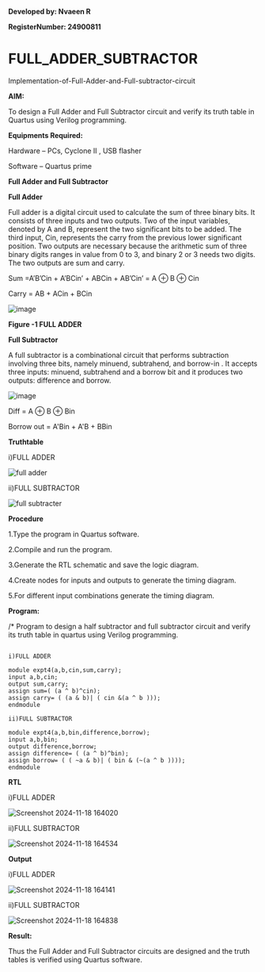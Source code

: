 **Developed by: Nvaeen R**

**RegisterNumber: 24900811** 

# FULL_ADDER_SUBTRACTOR

Implementation-of-Full-Adder-and-Full-subtractor-circuit

**AIM:**

To design a Full Adder and Full Subtractor circuit and verify its truth table in Quartus using Verilog programming.

**Equipments Required:**

Hardware – PCs, Cyclone II , USB flasher

Software – Quartus prime

**Full Adder and Full Subtractor**

**Full Adder**

Full adder is a digital circuit used to calculate the sum of three binary bits. It consists of three inputs and two outputs. Two of the input variables, denoted by A and B, represent the two significant bits to be added. The third input, Cin, represents the carry from the previous lower significant position. Two outputs are necessary because the arithmetic sum of three binary digits ranges in value from 0 to 3, and binary 2 or 3 needs two digits. The two outputs are sum and carry.

Sum =A’B’Cin + A’BCin’ + ABCin + AB’Cin’ = A ⊕ B ⊕ Cin 

Carry = AB + ACin + BCin

![image](https://github.com/naavaneetha/FULL_ADDER_SUBTRACTOR/assets/154305477/0f30ba51-5ffb-4198-845f-18e054f675e7)

**Figure -1 FULL ADDER**

**Full Subtractor**

A full subtractor is a combinational circuit that performs subtraction involving three bits, namely minuend, subtrahend, and borrow-in . It accepts three inputs: minuend, subtrahend and a borrow bit and it produces two outputs: difference and borrow.

![image](https://github.com/naavaneetha/FULL_ADDER_SUBTRACTOR/assets/154305477/02b24f51-ab51-4304-9ad6-7b81ffc1ead5)

Diff = A ⊕ B ⊕ Bin 

Borrow out = A'Bin + A'B + BBin

**Truthtable**


i)FULL ADDER


![full adder](https://github.com/user-attachments/assets/9d0e343c-5afb-400d-8cec-3aaa3cdbeea6)


ii)FULL SUBTRACTOR


![full subtracter](https://github.com/user-attachments/assets/99c96acc-7412-4b67-9fd2-b54851f5bc54)

**Procedure**

1.Type the program in Quartus software.

2.Compile and run the program.

3.Generate the RTL schematic and save the logic diagram.

4.Create nodes for inputs and outputs to generate the timing diagram.

5.For different input combinations generate the timing diagram.

**Program:**

/* Program to design a half subtractor and full subtractor circuit and verify its truth table in quartus using Verilog programming.


```

i)FULL ADDER

module expt4(a,b,cin,sum,carry);
input a,b,cin;
output sum,carry;
assign sum=( (a ^ b)^cin);
assign carry= ( (a & b)| ( cin &(a ^ b )));
endmodule

ii)FULL SUBTRACTOR

module expt4(a,b,bin,difference,borrow);
input a,b,bin;
output difference,borrow;
assign difference= ( (a ^ b)^bin);
assign borrow= ( ( ~a & b)| ( bin & (~(a ^ b ))));
endmodule

```

**RTL**


i)FULL ADDER


![Screenshot 2024-11-18 164020](https://github.com/user-attachments/assets/d8798ed0-d340-498e-9e2c-52b1f8f70179)


ii)FULL SUBTRACTOR


![Screenshot 2024-11-18 164534](https://github.com/user-attachments/assets/e5ed487a-528c-46d7-8dfc-06ae92c5ecf8)

**Output**


i)FULL ADDER


![Screenshot 2024-11-18 164141](https://github.com/user-attachments/assets/a1dd66fd-0588-4d1c-a082-a5bab3f326ba)



ii)FULL SUBTRACTOR


![Screenshot 2024-11-18 164838](https://github.com/user-attachments/assets/bc1c6218-15bf-4341-b249-812e67e134b0)




**Result:**

Thus the Full Adder and Full Subtractor circuits are designed and the truth tables is verified using Quartus software.



